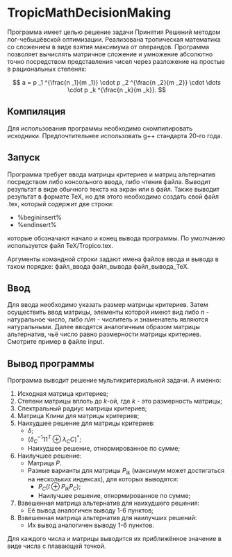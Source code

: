 # TropicMathDecisionMaking

Программа имеет целью решение задачи Принятия Решений методом лог-чебышёвской оптимизации. Реализована тропическая математика со сложением в виде взятия максимума от операндов.
Программа позволяет вычислять матричное сложение и умножение абсолютно точно посредством представления чисел через разложение на простые в рациональных степенях:

$$ a = p _1 ^{\frac{n _1}{m _1}} \cdot p _2 ^{\frac{n _2}{m _2}} \cdot \dots \cdot p _k ^{\frac{n _k}{m _k}}. $$

## Компиляция

Для использования программы необходимо скомпилировать исходники. Предпочтительнее использовать g++ стандарта 20-го года.

## Запуск

Программа требует ввода матрицы критериев и матриц альтернатив посредством либо консольного ввода, либо чтения файла. Выводит результат в виде обычного текста на экран или в файл.
Также выводит результат в формате TeX, но для этого необходимо создать свой файл .tex, который содержит две строки:

- %begininsert%
- %endinsert%

которые обозначают начало и конец вывода программы. По умолчанию используется файл TeX/Tropico.tex.

Аргументы командной строки задают имена файлов ввода и вывода в таком порядке: файл_ввода файл_вывода файл_вывода_TeX.

## Ввод

Для ввода необходимо указать размер матрицы критериев. Затем осуществить ввод матрицы, элементы которой имеют вид либо $n$ - натуральное число, либо $n/m$ - числитель и знаменатель являются натуральными.
Далее вводятся аналогичным образом матрицы альтернатив, чьё число равно размерности матрицы критериев. Смотрите пример в файле input.

## Вывод программы

Программа выводит решение мультикритериальной задачи. А именно:

1. Исходная матрица критериев;
2. Степени матрицы вплоть до $k$-ой, где $k$ - это размерность матрицы;
3. Спектральный радиус матрицы критериев;
4. Матрица Клини для матрицы критериев;
5. Наихудшее решение для матрицы критериев:
   + $\delta$;
   + $\left(\delta_{C}^{-1}11^T \oplus \lambda_{C}C\right)^*$;
   + Наихудшее решение, отнормированное по сумме;
6. Наилучшее решение:
   + Матрица $P$.
   + Разные варианты для матрицы $P_{lk}$ (максимум может достигаться на нескольких индексах), для которых выводятся:
     - $P_{C}\left(I \oplus P_{lk}P_{C}\right)$;
     - Наилучшее решение, отнормированное по сумме;
7. Взвешенная матрица альтернатив для наихудшего решения:
   - Её вывод аналогичен выводу 1-6 пунктов;
8. Взвешенная матрица альтернатив для наилучших решений:
   - Их вывод аналогичен выводу 1-6 пунктов.

Для каждого числа и матрицы выводится их приближённое значение в виде числа с плавающей точкой.
